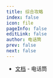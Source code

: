 ```yaml
---
title: 综合攻略
index: false
icon: file
pageInfo: false
editLink: false
author: 电话筒
prev: false
next: false
---
```


- [文档](https://docs.qq.com/doc/DUWlmYmNsaHJjR0pC?friendUin=Z4CX6KpO5ruQY5WlTd4hgg%253D%253D&ADUIN=1434716883&ADSESSION=1745032468&ADTAG=CLIENT.QQ.6067_.0&ADPUBNO=27448&jumpuin=1434716883) - 电话筒



